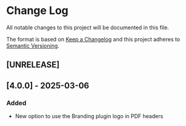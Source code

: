 # Change Log

All notable changes to this project will be documented in this file.

The format is based on [Keep a Changelog](http://keepachangelog.com/)
and this project adheres to [Semantic Versioning](http://semver.org/).

## [UNRELEASE]


## [4.0.0] - 2025-03-06

### Added

- New option to use the Branding plugin logo in PDF headers
